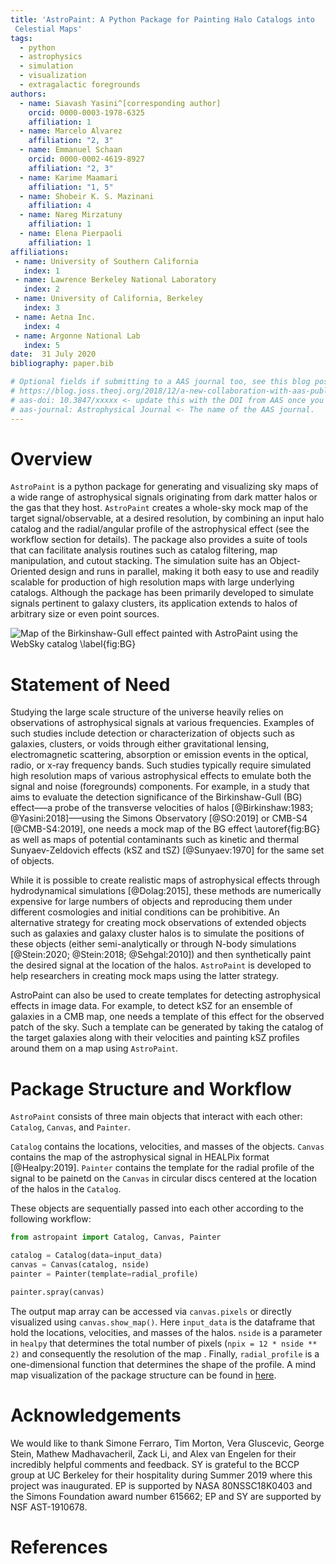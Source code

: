 ```yaml
---
title: 'AstroPaint: A Python Package for Painting Halo Catalogs into
 Celestial Maps'
tags:
  - python
  - astrophysics
  - simulation
  - visualization
  - extragalactic foregrounds
authors:
  - name: Siavash Yasini^[corresponding author]
    orcid: 0000-0003-1978-6325
    affiliation: 1 
  - name: Marcelo Alvarez 
    affiliation: "2, 3"
  - name: Emmanuel Schaan 
    orcid: 0000-0002-4619-8927
    affiliation: "2, 3"
  - name: Karime Maamari
    affiliation: "1, 5"
  - name: Shobeir K. S. Mazinani
    affiliation: 4
  - name: Nareg Mirzatuny
    affiliation: 1
  - name: Elena Pierpaoli
    affiliation: 1
affiliations:
 - name: University of Southern California 
   index: 1
 - name: Lawrence Berkeley National Laboratory 
   index: 2
 - name: University of California, Berkeley 
   index: 3
 - name: Aetna Inc.
   index: 4
 - name: Argonne National Lab 
   index: 5
date:  31 July 2020
bibliography: paper.bib

# Optional fields if submitting to a AAS journal too, see this blog post:
# https://blog.joss.theoj.org/2018/12/a-new-collaboration-with-aas-publishing
# aas-doi: 10.3847/xxxxx <- update this with the DOI from AAS once you know it.
# aas-journal: Astrophysical Journal <- The name of the AAS journal.
---
```


# Overview 

`AstroPaint` is a python package for generating and visualizing
 sky maps of a wide range of astrophysical signals originating from dark
  matter halos or the gas that they host. `AstroPaint` creates a whole-sky mock map of 
 the target signal/observable, at a desired resolution, by combining an input
  halo catalog and the radial/angular profile of the astrophysical effect
   (see the
   workflow
   section for details). 
  The package also provides a suite of tools that
     can facilitate analysis routines such as catalog filtering, map manipulation, 
     and cutout stacking. The simulation suite has an Object-Oriented design and
      runs in parallel, making it both easy to use and readily scalable for
       production of high resolution maps with large underlying catalogs. Although the package has been
        primarily developed to simulate signals pertinent to galaxy clusters, its application extends to halos of arbitrary size or even point
         sources. 
             
          

![Map of the Birkinshaw-Gull effect painted with AstroPaint using the
 WebSky catalog \label{fig:BG}](../images/BG_websky_cover.png)

# Statement of Need 

Studying the large scale structure of the universe heavily relies on
 observations of astrophysical signals at various frequencies. Examples of such
  studies include detection or characterization of objects such as galaxies, clusters, or voids
   through either gravitational lensing, electromagnetic scattering, absorption or emission events in the optical, radio, or x-ray
    frequency bands. Such studies typically require simulated high resolution
     maps of various astrophysical effects to emulate both the signal and
      noise (foregrounds) components. For example, in a study that aims	
	to evaluate the detection significance of the Birkinshaw-Gull (BG)
	effect–––a probe of the transverse
	velocities of halos [@Birkinshaw:1983; @Yasini:2018]–––using the Simons
	Observatory [@SO:2019] or CMB-S4 [@CMB-S4:2019], one needs a mock
	map of the BG effect
	\autoref{fig:BG}
	as well as maps of potential contaminants such as kinetic and
	thermal Sunyaev-Zeldovich effects (kSZ and tSZ) [@Sunyaev:1970] for the
	 same set of objects. 

     
While it is possible to create realistic maps of astrophysical effects through
 hydrodynamical simulations [@Dolag:2015], these methods are numerically
  expensive for large numbers of objects and reproducing them under different
   cosmologies and initial conditions can be prohibitive. An alternative
    strategy for creating mock observations of extended objects
  such as galaxies and galaxy cluster halos is to simulate the
   positions of these objects (either semi-analytically or through N-body
    simulations [@Stein:2020; @Stein:2018; @Sehgal:2010]) and then synthetically
     paint the desired signal at the location of the halos. `AstroPaint` is
      developed to help researchers in creating mock maps using the latter
       strategy. 

AstroPaint can also be used to create templates for detecting astrophysical
 effects in image data. For example, to detect kSZ for an ensemble of
  galaxies in a CMB map, one needs a
  template of this effect for the observed patch of the sky. Such a template can
   be generated by taking the catalog of the target galaxies along with their
    velocities and painting kSZ profiles around them on a map using
     `AstroPaint`. 
 
# Package Structure and Workflow 


`AstroPaint` consists of three main objects that interact with each other: `Catalog`, `Canvas`, and `Painter`. 


`Catalog` contains the locations, velocities, and masses of the objects. 
`Canvas` contains the map of the astrophysical signal in HEALPix format
 [@Healpy:2019]. 
`Painter` contains the template for the radial profile of the signal to be
 painetd on the `Canvas` in circular discs centered at the location of the
  halos in the
  `Catalog`.   

 These objects are sequentially passed into each other according to the
  following workflow: 

```python
from astropaint import Catalog, Canvas, Painter

catalog = Catalog(data=input_data)
canvas = Canvas(catalog, nside)
painter = Painter(template=radial_profile)

painter.spray(canvas)
```

The output map array can be accessed via `canvas.pixels` or directly
 visualized using `canvas.show_map()`. Here `input_data` is the dataframe that
  hold the locations, velocities, and
 masses of the halos. `nside` is a parameter in `healpy` that determines the
  total number of pixels (`npix = 12 * nside ** 2)` and
   consequently the resolution of the map . Finally, `radial_profile` is a one-dimensional function that determines the shape
   of the profile. A mind map visualization of the package structure can be
    found in [here](https://www.mindmeister.com/1417665103/astropaint-astropaint-py?fullscreen=1).   


# Acknowledgements

We would like to thank Simone Ferraro, Tim Morton, Vera Gluscevic, George Stein, Mathew Madhavacheril, 
Zack Li, and Alex van Engelen for their incredibly helpful comments and
 feedback. SY is grateful to the BCCP
  group at UC Berkeley for their
 hospitality during
 Summer 2019 where this project was inaugurated. EP is supported by NASA
  80NSSC18K0403 and the Simons Foundation award number 615662; EP and SY are supported by NSF AST-1910678.

# References
